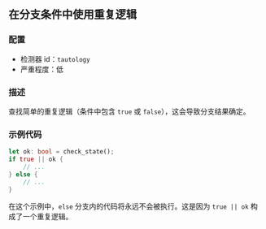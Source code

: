 
## 在分支条件中使用重复逻辑

### 配置

* 检测器 id：`tautology`
* 严重程度：低

### 描述

查找简单的重复逻辑（条件中包含 `true` 或 `false`），这会导致分支结果确定。

### 示例代码

```rust
let ok: bool = check_state();
if true || ok {
    // ...
} else {
    // ...
}
```

在这个示例中，`else` 分支内的代码将永远不会被执行。这是因为 `true || ok` 构成了一个重复逻辑。
